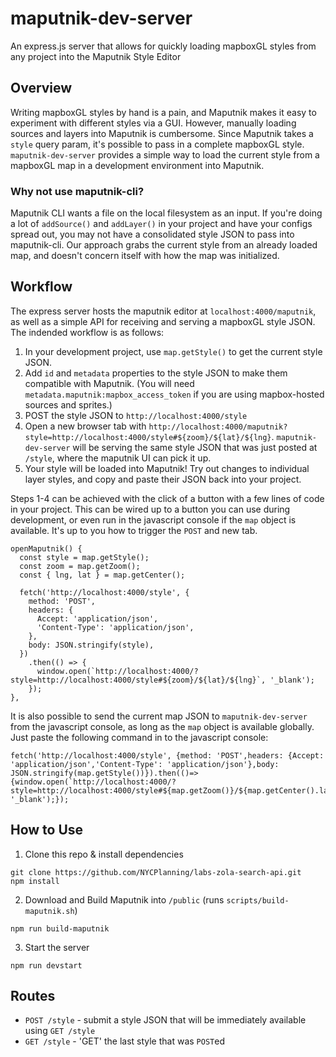 # maputnik-dev-server
An express.js server that allows for quickly loading mapboxGL styles from any project into the Maputnik Style Editor

## Overview
Writing mapboxGL styles by hand is a pain, and Maputnik makes it easy to experiment with different styles via a GUI.  However, manually loading sources and layers into Maputnik is cumbersome.  Since Maputnik takes a `style` query param, it's possible to pass in a complete mapboxGL style.  `maputnik-dev-server` provides a simple way to load the current style from a mapboxGL map in a development environment into Maputnik.

### Why not use maputnik-cli?  
Maputnik CLI wants a file on the local filesystem as an input.  If you're doing a lot of `addSource()` and `addLayer()` in your project and have your configs spread out, you may not have a consolidated style JSON to pass into maputnik-cli.  Our approach grabs the current style from an already loaded map, and doesn't concern itself with how the map was initialized.

## Workflow

The express server hosts the maputnik editor at `localhost:4000/maputnik`, as well as a simple API for receiving and serving a mapboxGL style JSON. The indended workflow is as follows:

1) In your development project, use `map.getStyle()` to get the current style JSON.
2) Add `id` and `metadata` properties to the style JSON to make them compatible with Maputnik. (You will need `metadata.maputnik:mapbox_access_token` if you are using mapbox-hosted sources and sprites.)
3) POST the style JSON to `http://localhost:4000/style`
4) Open a new browser tab with `http://localhost:4000/maputnik?style=http://localhost:4000/style#${zoom}/${lat}/${lng}`.  `maputnik-dev-server` will be serving the same style JSON that was just posted at `/style`, where the maputnik UI can pick it up.
5) Your style will be loaded into Maputnik!  Try out changes to individual layer styles, and copy and paste their JSON back into your project.

Steps 1-4 can be achieved with the click of a button with a few lines of code in your project.  This can be wired up to a button you can use during development, or even run in the javascript console if the `map` object is available.  It's up to you how to trigger the `POST` and new tab.

```
openMaputnik() {
  const style = map.getStyle();
  const zoom = map.getZoom();
  const { lng, lat } = map.getCenter();

  fetch('http://localhost:4000/style', {
    method: 'POST',
    headers: {
      Accept: 'application/json',
      'Content-Type': 'application/json',
    },
    body: JSON.stringify(style),
  })
    .then(() => {
      window.open(`http://localhost:4000/?style=http://localhost:4000/style#${zoom}/${lat}/${lng}`, '_blank');
    });
},
```  

It is also possible to send the current map JSON to `maputnik-dev-server` from the javascript console, as long as the `map` object is available globally.  Just paste the following command in to the javascript console:
```
fetch('http://localhost:4000/style', {method: 'POST',headers: {Accept: 'application/json','Content-Type': 'application/json'},body: JSON.stringify(map.getStyle())}).then(()=>{window.open(`http://localhost:4000/?style=http://localhost:4000/style#${map.getZoom()}/${map.getCenter().lat}/${map.getCenter().lng}`, '_blank');});
```

## How to Use

1. Clone this repo & install dependencies
  ```
  git clone https://github.com/NYCPlanning/labs-zola-search-api.git
  npm install
  ```

2. Download and Build Maputnik into `/public` (runs `scripts/build-maputnik.sh`)

  ```
  npm run build-maputnik
  ```

3. Start the server
  ```
  npm run devstart
  ```

## Routes

- `POST /style` - submit a style JSON that will be immediately available using `GET /style`
- `GET /style` - 'GET' the last style that was `POST`ed

